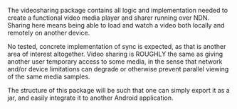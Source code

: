 The videosharing package contains all logic and implementation needed to create 
a functional video media player and sharer running over NDN. Sharing here means being able to load
and watch a video both locally and remotely on another device.

No tested, concrete implementation of sync is expected, as that is another area of interest
altogether. Video sharing is ROUGHLY the same as giving another user temporary access to some media, 
in the sense that network and/or device limitations can degrade or otherwise prevent parallel viewing 
of the same media samples.

The structure of this package will be such that one can simply export it as a jar, and easily
integrate it to another Android application.